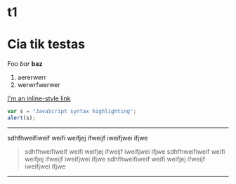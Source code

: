 # t1

# Cia tik testas


Foo *bar* **baz**

1. aererwerr
2. werwrfwerwer


[I'm an inline-style link](https://www.google.com)
```javascript
var s = "JavaScript syntax highlighting";
alert(s);
```

___
sdhfhweifiweif weifi weifjej ifweijf iweifjwei ifjwe
> sdhfhweifiweif weifi weifjej ifweijf iweifjwei ifjwe
> sdhfhweifiweif weifi weifjej ifweijf iweifjwei ifjwe
sdhfhweifiweif weifi weifjej ifweijf iweifjwei ifjwe
___